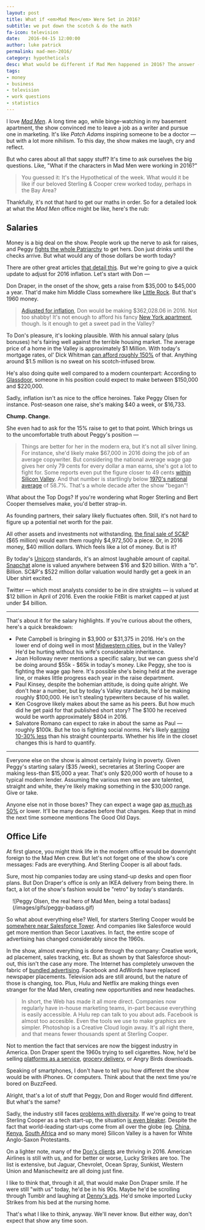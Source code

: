 ```yaml
---
layout: post
title: What if <em>Mad Men</em> Were Set in 2016?
subtitle: we put down the scotch & do the math
fa-icon: television
date:   2016-04-15 12:00:00
author: luke patrick
permalink: mad-men-2016/
category: hypotheticals
desc: What would be different if Mad Men happened in 2016? The answer -- not nearly as much as you'd think. Time to take your Draper down to the Bay Area!
tags:
- money
- business
- television
- work questions
- statistics
---
```


I love *[Mad Men](https://en.wikipedia.org/wiki/Mad_Men)*. A long time ago, while binge-watching in my basement apartment, the show convinced me to leave a job as a writer and pursue one in marketing. It's like *Patch Adams* inspiring someone to be a doctor — but with a lot more nihilism. To this day, the show makes me laugh, cry and reflect. 

But who cares about all that sappy stuff? It's time to ask ourselves the big questions. Like, "What if the characters in Mad Men were working in 2016?" 

> You guessed it: It's the Hypothetical of the week. What would it be like if our beloved Sterling & Cooper crew worked today, perhaps in the Bay Area? 

Thankfully, it's not that hard to get our maths in order. So for a detailed look at what the *Mad Men* office might be like, here's the rub: 

## Salaries

Money is a big deal on the show. People work up the nerve to ask for raises, and Peggy [fights the whole Patriarchy](http://i276.photobucket.com/albums/kk34/feministing/15x094o.gif) to get hers. Don just drinks until the checks arrive. But what would any of those dollars be worth today? 

There are other great articles [that detail this](https://www.creditsesame.com/wp-content/uploads/2012/03/210312-CS-MADMEN-LANDSCAPE.png). But we're going to give a quick update to adjust for 2016 inflation. Let's start with Don — 

Don Draper, in the onset of the show, gets a raise from $35,000 to $45,000 a year. That'd make him Middle Class somewhere like [Little Rock](https://www.google.com/webhp?sourceid=chrome-instant&ion=1&espv=2&ie=UTF-8#q=little%20rock%20median%20wage). But that's 1960 money. 

> [Adjusted for inflation](http://www.saving.org/inflation/inflation.php?amount=45,000&year=1960), Don would be making $362,028.06 in 2016. Not too shabby! It's not enough to afford his fancy [New York apartment](http://mentalfloss.com/article/62517/could-don-draper-actually-afford-his-upper-east-side-apartment-today), though. Is it enough to get a sweet pad in the Valley? 

To Don's pleasure, it's looking plausible. With his annual salary (plus bonuses) he's fairing well against the terrible housing market. The average price of a home in the Valley is approximately $1 Million. With today's mortgage rates, ol' Dick Whitman [can afford roughly 150%](https://www.zillow.com/mortgage-calculator/house-affordability/) of that. Anything around $1.5 million is no sweat on his scotch-infused brow. 

He's also doing quite well compared to a modern counterpart: According to [Glassdoor](https://glassdoor.com), someone in his position could expect to make between $150,000 and $220,000. 

Sadly, inflation isn't as nice to the office heroines. Take Peggy Olsen for instance. Post-season one raise, she's making $40 a week, or $16,733. 

**Chump. Change.**

She even had to ask for the 15% raise to get to that point. Which brings us to the uncomfortable truth about Peggy's position — 

> Things are better for her in the modern era, but it's not all silver lining. For instance, she'd likely make $67,000 in 2016 doing the job of an average copywriter. But considering the national average wage gap gives her only 79 cents for every dollar a man earns, she's got a lot to fight for. Some reports even put the figure closer to 49 cents [within Silicon Valley](http://www.measureofamerica.org/california/media-release/). And that number is startlingly below [1970's national average](http://www.infoplease.com/ipa/A0882775.html) of 58.7%. That's a whole decade after the show "began"!


What about the Top Dogs? If you're wondering what Roger Sterling and Bert Cooper themselves make, you'd better strap-in. 

As founding partners, their salary likely fluctuates often. Still, it's not hard to figure up a potential net worth for the pair. 

All other assets and investments not withstanding, [the final sale of SC&P](http://www.vulture.com/2014/05/mad-men-how-much-did-each-of-the-partners-make.html) ($65 million) would earn them roughly $4,972,500 a piece. Or, in 2016 money, $40 million dollars. Which feels like a lot of money. But is it? 

By today's [Unicorn](http://fortune.com/unicorns/) standards, it's an almost laughable amount of capital. [Snapchat](http://fortune.com/2015/02/19/snapchat-worth-19-billion-more/) alone is valued anywhere between $16 and $20 billion. With a "b". Billion. SC&P's $522 million dollar valuation would hardly get a geek in an Uber shirt excited.

Twitter — which most analysts consider to be in dire straights — is valued at $12 billion in April of 2016. Even the rookie FitBit is market capped at just under $4 billion.

---

That's about it for the salary highlights. If you're curious about the others, here's a quick breakdown: 

- Pete Campbell is bringing in $3,900 or $31,375 in 2016. He's on the lower end of doing well in most [Midwestern cities,](https://www.google.com/webhp?sourceid=chrome-instant&ion=1&espv=2&ie=UTF-8#q=minneapolis+median+wage) but in the Valley? He'd be hurting without his wife's considerable inheritance. 
- Joan Holloway never mentions a specific salary, but we can guess she'd be doing around $55k - $65k in today's money. Like Peggy, she too is fighting the wage gap here. It's possible she's being held at the average line, or makes little progress each year in the raise department.
- Paul Kinsey, despite the bohemian attitude, is doing quite alright. We don't hear a number, but by today's Valley standards, he'd be making roughly $100,000. He isn't stealing typewriters because of his wallet.
- Ken Cosgrove likely makes about the same as his peers. But how much did he get paid for that published short story? The $100 he received would be worth approximately $804 in 2016. 
- Salvatore Romano can expect to rake in about the same as Paul — roughly $100k. But he too is fighting social norms. He's likely [earning 10-30% less](http://williamsinstitute.law.ucla.edu/wp-content/uploads/Badgett-Sears-Lau-Ho-Bias-in-the-Workplace-Jun-2007.pdf) than his straight counterparts. Whether his life in the closet changes this is hard to quantify. 

---

Everyone else on the show is almost certainly living in poverty. Given Peggy's starting salary ($35 /week), secretaries at Sterling Cooper are making less-than $15,000 a year. That's only $20,000 worth of house to a typical modern lender. Assuming the various men we see are talented, straight and white, they're likely making something in the $30,000 range. Give or take. 

Anyone else not in those boxes? They can expect a wage gap [as much as 50%](https://www.stlouisfed.org/publications/regional-economist/july-2013/changes-in-the-racial-earnings-gap-since-1960) or lower. It'll be many decades before that changes. Keep that in mind the next time someone mentions The Good Old Days. 


## Office Life

At first glance, you might think life in the modern office would be downright foreign to the Mad Men crew. But let's not forget one of the show's core messages: Fads are everything. And Sterling Cooper is all about fads. 

Sure, most hip companies today are using stand-up desks and open floor plans. But Don Draper's office is only an IKEA delivery from being there. In fact, a lot of the show's fashion would be "retro" by today's standards.

<div class="thumbnail float-right" markdown="1" style="max-width:450px;padding: 0 0 0 1rem;">
![Peggy Olsen, the real hero of Mad Men, being a total badass](/images/gifs/peggy-badass.gif)
</div>

So what about everything else? Well, for starters Sterling Cooper would be [somewhere near Salesforce Tower](http://www.bizjournals.com/sanfrancisco/blog/real-estate/2015/04/startup-san-francisco-salesforce-trulia-talkdesk.html). And companies like Salesforce would get more mention than Secor Laxatives. In fact, the entire scope of advertising has changed considerably since the 1960s. 

In the show, almost everything is done through the company: Creative work, ad placement, sales tracking, etc. But as shown by that Salesforce shout-out, this isn't the case any more. The Internet has completely unwoven the fabric of [bundled advertising](http://hbswk.hbs.edu/item/advertising-its-not-mad-men-anymore). Facebook and AdWords have replaced newspaper placements. Television ads are still around, but the nature of those is changing, too. Plus, Hulu and Netflix are making things even stranger for the Mad Men, creating new opportunities and new headaches. 

> In short, the Web has made it all more direct. Companies now regularly have in-house marketing teams, in-part because everything is easily accessible. A Hulu rep can talk to you about ads. Facebook is almost too accesible. Even the tools we use to make graphics are simpler. Photoshop is a Creative Cloud login away. It's all right there, and that means fewer thousands spent at Sterling Cooper.

Not to mention the fact that services are now the biggest industry in America. Don Draper spent the 1960s trying to sell cigarettes. Now, he'd be selling [platforms as a service](https://heroku.com), [grocery delivery](http://instacart.com), or Angry Birds downloads. 

Speaking of smartphones, I don't have to tell you how different the show would be with iPhones. Or computers. Think about that the next time you're bored on BuzzFeed. 

Alright, that's a lot of stuff that Peggy, Don and Roger would find different. But what's the same? 

Sadly, the industry still faces [problems with diversity](http://www.npr.org/templates/story/story.php?storyId=122545036). If we're going to treat Sterling Cooper as a tech start-up, the situation [is even bleaker](http://mashable.com/2016/01/18/silicon-valley-diversity/#TjdJnMNfyqqk). Despite the fact that world-leading start-ups come from all over the globe (eg. [China](https://en.wikipedia.org/wiki/Xiaomi), [Kenya](http://www.brck.com/), [South Africa](https://www.woothemes.com/) and so many more) Silicon Valley is a haven for White Anglo-Saxon Protestants.

On a lighter note, many of the [Don's clients](http://fivethirtyeight.com/datalab/heres-every-client-don-draper-ever-had/) are thriving in 2016. American Airlines is still with us, and for better or worse, Lucky Strikes are too. The list is extensive, but Jaguar, Chevrolet, Ocean Spray, Sunkist, Western Union and Manischewitz are all doing just fine. 

I like to think that, through it all, that would make Don Draper smile. If he were still "with us" today, he'd be in his 90s. Maybe he'd be scrolling through Tumblr and laughing at [Denny's ads](http://blog.dennys.com/). He'd smoke imported Lucky Strikes from his bed at the nursing home.

That's what I like to think, anyway. We'll never know. But either way, don't expect that show any time soon.   